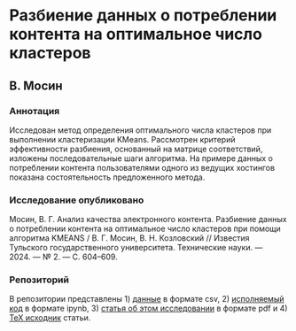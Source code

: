 # Разбиение данных о потреблении контента на оптимальное число кластеров
## В. Мосин
### Аннотация
Исследован метод определения оптимального числа кластеров при выполнении кластеризации KMeans. Рассмотрен критерий эффективности разбиения, основанный на матрице соответствий, изложены последовательные шаги алгоритма. На примере данных о потреблении контента пользователями одного из ведущих хостингов показана состоятельность предложенного метода.
### Исследование опубликовано
Мосин, В. Г. Анализ качества электронного контента. Разбиение данных о потреблении контента на оптимальное число кластеров при помощи алгоритма KMEANS / В. Г. Мосин, В. Н. Козловский // Известия Тульского государственного университета. Технические науки. — 2024. — № 2. — С. 604–609. 
### Репозиторий
В репозитории представлены 1) [данные](data) в формате csv, 2) [исполняемый код](code.ipynb) в формате ipynb, 3) [статья об этом исследовании](paper.pdf) в формате pdf и 4) [TeX исходник](paper.tex) статьи.
